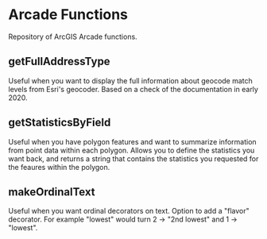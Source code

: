 # Arcade Functions
Repository of ArcGIS Arcade functions.

## getFullAddressType
Useful when you want to display the full information about geocode match levels from Esri's geocoder. Based on a check of the documentation in early 2020. 

## getStatisticsByField
Useful when you have polygon features and want to summarize information from point data within each polygon. Allows you to define the statistics you want back, and returns a string that contains the statistics you requested for the feaures within the polygon.

## makeOrdinalText
Useful when you want ordinal decorators on text. Option to add a "flavor" decorator. For example "lowest" would turn 2 -> "2nd lowest" and 1 -> "lowest".
